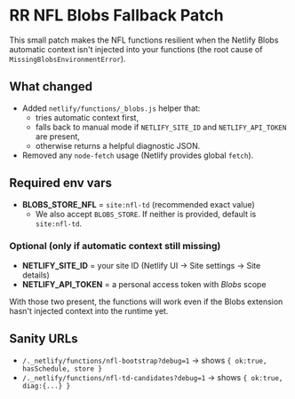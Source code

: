 # RR NFL Blobs Fallback Patch

This small patch makes the NFL functions resilient when the Netlify Blobs
automatic context isn't injected into your functions (the root cause of
`MissingBlobsEnvironmentError`).

## What changed
- Added `netlify/functions/_blobs.js` helper that:
  - tries automatic context first,
  - falls back to manual mode if `NETLIFY_SITE_ID` and `NETLIFY_API_TOKEN` are present,
  - otherwise returns a helpful diagnostic JSON.
- Removed any `node-fetch` usage (Netlify provides global `fetch`).

## Required env vars
- **BLOBS_STORE_NFL** = `site:nfl-td`  (recommended exact value)
  - We also accept `BLOBS_STORE`. If neither is provided, default is `site:nfl-td`.

### Optional (only if automatic context still missing)
- **NETLIFY_SITE_ID** = your site ID (Netlify UI → Site settings → Site details)
- **NETLIFY_API_TOKEN** = a personal access token with *Blobs* scope

With those two present, the functions will work even if the Blobs extension
hasn't injected context into the runtime yet.

## Sanity URLs
- `/._netlify/functions/nfl-bootstrap?debug=1` → shows `{ ok:true, hasSchedule, store }`
- `/._netlify/functions/nfl-td-candidates?debug=1` → shows `{ ok:true, diag:{...} }`
